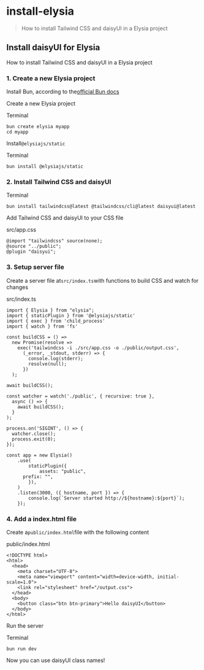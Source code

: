 # install-elysia

> How to install Tailwind CSS and daisyUI in a Elysia project

## Install daisyUI for Elysia

How to install Tailwind CSS and daisyUI in a Elysia project

### [](#1-create-a-new-elysia-project)1\. Create a new Elysia project

Install Bun, according to the[official Bun docs](https://bun.sh/docs/installation)

Create a new Elysia project

Terminal

    bun create elysia myapp
    cd myapp

Install`@elysiajs/static`

Terminal

    bun install @elysiajs/static

### [](#2-install-tailwind-css-and-daisyui)2\. Install Tailwind CSS and daisyUI

Terminal

    bun install tailwindcss@latest @tailwindcss/cli@latest daisyui@latest

Add Tailwind CSS and daisyUI to your CSS file

src/app.css

    @import "tailwindcss" source(none);
    @source "../public";
    @plugin "daisyui";

### [](#3-setup-server-file)3\. Setup server file

Create a server file at`src/index.ts`with functions to build CSS and watch for changes

src/index.ts

    import { Elysia } from "elysia";
    import { staticPlugin } from '@elysiajs/static'
    import { exec } from 'child_process'
    import { watch } from 'fs'

    const buildCSS = () =>
      new Promise(resolve =>
        exec('tailwindcss -i ./src/app.css -o ./public/output.css',
          (_error, _stdout, stderr) => {
            console.log(stderr);
            resolve(null);
          })
      );

    await buildCSS();

    const watcher = watch('./public', { recursive: true },
      async () => {
        await buildCSS();
      }
    );

    process.on('SIGINT', () => {
      watcher.close();
      process.exit(0);
    });

    const app = new Elysia()
    	.use(
    		staticPlugin({
    			assets: "public",
          prefix: "",
    		}),
    	)
    	.listen(3000, ({ hostname, port }) => {
    		console.log(`Server started http://${hostname}:${port}`);
    	});

### [](#4-add-a-indexhtml-file)4\. Add a index.html file

Create a`public/index.html`file with the following content

public/index.html

    <!DOCTYPE html>
    <html>
      <head>
        <meta charset="UTF-8">
        <meta name="viewport" content="width=device-width, initial-scale=1.0">
        <link rel="stylesheet" href="/output.css">
      </head>
      <body>
        <button class="btn btn-primary">Hello daisyUI</button>
      </body>
    </html>

Run the server

Terminal

    bun run dev

Now you can use daisyUI class names!
